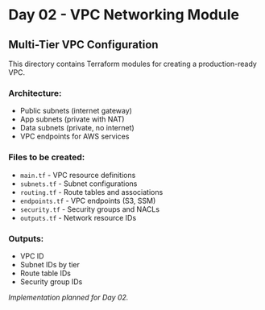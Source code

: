 # Day 02 - VPC Networking Module

## Multi-Tier VPC Configuration

This directory contains Terraform modules for creating a production-ready VPC.

### Architecture:
- Public subnets (internet gateway)
- App subnets (private with NAT)
- Data subnets (private, no internet)
- VPC endpoints for AWS services

### Files to be created:
- `main.tf` - VPC resource definitions
- `subnets.tf` - Subnet configurations
- `routing.tf` - Route tables and associations
- `endpoints.tf` - VPC endpoints (S3, SSM)
- `security.tf` - Security groups and NACLs
- `outputs.tf` - Network resource IDs

### Outputs:
- VPC ID
- Subnet IDs by tier
- Route table IDs
- Security group IDs

*Implementation planned for Day 02.*

